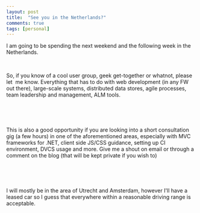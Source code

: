 ```yaml
---
layout: post
title:  "See you in the Netherlands?"
comments: true
tags: [personal]
---
```



I am going to be spending the next weekend and the following week in the Netherlands.

&#160;

So, if you know of a cool user group, geek get-together or whatnot, please let&#160; me know. Everything that has to do with web development (in any FW out there), large-scale systems, distributed data stores, agile processes, team leadership and management, ALM tools. 

&#160;

&#160;

This is also a good opportunity if you are looking into a short consultation gig (a few hours) in one of the aforementioned areas, especially with MVC frameworks for .NET, client side JS/CSS guidance, setting up CI environment, DVCS usage and more. Give me a shout on email or through a comment on the blog (that will be kept private if you wish to)

&#160;

&#160;

I will mostly be in the area of Utrecht and Amsterdam, however I'll have a leased car so I guess that everywhere within a reasonable driving range is acceptable.

